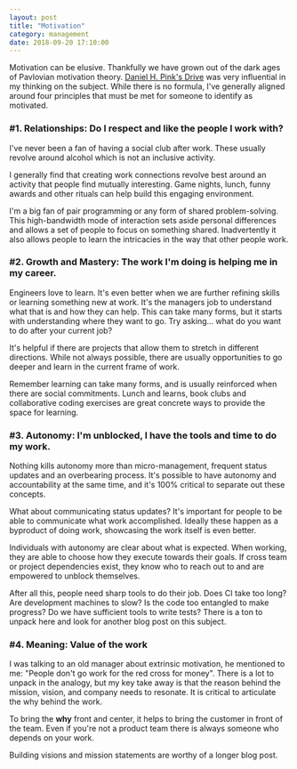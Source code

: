 ```yaml
---
layout: post
title: "Motivation"
category: management
date: 2018-09-20 17:10:00
---
```


Motivation can be elusive. Thankfully we have grown out of the dark ages of Pavlovian motivation theory. [Daniel H. Pink's Drive](https://www.amazon.com/dp/B004P1JDJO/ref=dp-kindle-redirect?_encoding=UTF8&btkr=1) was very influential in my thinking on the subject. While there is no formula, I've generally aligned around four principles that must be met for someone to identify as motivated. 

### #1. **Relationships**: Do I respect and like the people I work with?

I've never been a fan of having a social club after work. These usually revolve around alcohol which is not an inclusive activity.

I generally find that creating work connections revolve best around an activity that people find mutually interesting. Game nights, lunch, funny awards and other rituals can help build this engaging environment.

I'm a big fan of pair programming or any form of shared problem-solving. This high-bandwidth mode of interaction sets aside personal differences and allows a set of people to focus on something shared. Inadvertently it also allows people to learn the intricacies in the way that other people work.

### #2. **Growth and Mastery**: The work I'm doing is helping me in my career.

Engineers love to learn. It's even better when we are further refining skills or learning something new at work. It's the managers job to understand what that is and how they can help. This can take many forms, but it starts with understanding where they want to go. Try asking... what do you want to do after your current job?

It's helpful if there are projects that allow them to stretch in different directions. While not always possible, there are usually opportunities to go deeper and learn in the current frame of work.

Remember learning can take many forms, and is usually reinforced when there are social commitments. Lunch and learns, book clubs and collaborative coding exercises are great concrete ways to provide the space for learning. 

### #3. **Autonomy**: I'm unblocked, I have the tools and time to do my work.

Nothing kills autonomy more than micro-management, frequent status updates and an overbearing process. It's possible to have autonomy and accountability at the same time, and it's 100% critical to separate out these concepts.

What about communicating status updates? It's important for people to be able to communicate what work accomplished. Ideally these happen as a byproduct of doing work, showcasing the work itself is even better.

Individuals with autonomy are clear about what is expected. When working, they are able to choose how they execute towards their goals. If cross team or project dependencies exist, they know  who to reach out to and are empowered to unblock themselves.

After all this, people need sharp tools to do their job. Does CI take too long? Are development machines to slow? Is the code too entangled to make progress? Do we have sufficient tools to write tests? There is a ton to unpack here and look for another blog post on this subject.

### #4. **Meaning**: Value of the work

I was talking to an old manager about extrinsic motivation, he mentioned to me: "People don't go work for the red cross for money". There is a lot to unpack in the analogy, but my key take away is  that the reason behind the mission, vision, and company needs to resonate. It is critical to articulate the why behind the work.

To bring the **why** front and center, it helps to bring the customer in front of the team. Even if you're not a product team there is always someone who depends on your work.

Building visions and mission statements are worthy of a longer blog post.